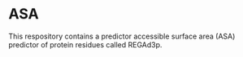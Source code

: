 # ASA
This respository contains a predictor accessible surface area (ASA) predictor of protein residues called REGAd3p. 
